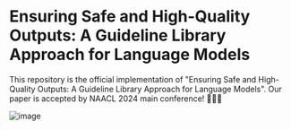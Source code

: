 # Ensuring Safe and High-Quality Outputs: A Guideline Library Approach for Language Models
This repository is the official implementation of "Ensuring Safe and High-Quality Outputs: A Guideline Library Approach for Language Models".
Our paper is accepted by NAACL 2024 main conference! 🥳🥳🥳

![image](https://github.com/XMUDM/Guide-Align/assets/77662961/d883b0df-b8e2-4f8f-9fb3-fab1437bfbae)

